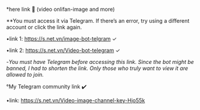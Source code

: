 *here Iink 🤯 (video onlifan-image and more)     

**You must access it via Telegram. If there’s an error, try using a different account or click the link again.

•link 1: https://s.net.vn/image-bot-telgram    ✓    

•link 2: https://s.net.vn/Video-bot-telegram   ✓
                     
-*You must have Telegram before accessing this link. Since the bot might be banned, I had to shorten the link. Only those who truly want to view it are allowed to join.*

°My Telegram community link ✔️

•link: https://s.net.vn/Video-image-channel-key-Hjo55k

          
